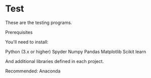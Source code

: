 # Test
These are the testing programs.

Prerequisites

You'll need to install:

Python (3.x or higher)
Spyder
Numpy
Pandas
Matplotlib
Scikit learn

And additional libraries defined in each project.

Recommended:
Anaconda
